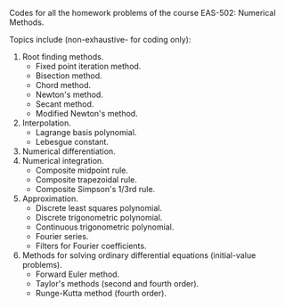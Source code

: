 Codes for all the homework problems of the course EAS-502: Numerical Methods.

Topics include (non-exhaustive- for coding only):
  1. Root finding methods.
     - Fixed point iteration method.
     - Bisection method.
     - Chord method.
     - Newton's method.
     - Secant method.
     - Modified Newton's method.
  2. Interpolation.
     - Lagrange basis polynomial.
     - Lebesgue constant.
  3. Numerical differentiation.
  4. Numerical integration.
     - Composite midpoint rule.
     - Composite trapezoidal rule.
     - Composite Simpson's 1/3rd rule.
  5. Approximation.
     - Discrete least squares polynomial.
     - Discrete trigonometric polynomial.
     - Continuous trigonometric polynomial.
     - Fourier series.
     - Filters for Fourier coefficients.
  6. Methods for solving ordinary differential equations (initial-value problems).
     - Forward Euler method.
     - Taylor's methods (second and fourth order).
     - Runge-Kutta method (fourth order).
